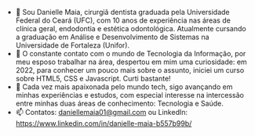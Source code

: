 - 👋 Sou Danielle Maia, cirurgiã dentista graduada pela Universidade Federal do Ceará (UFC), com 10 anos de experiência nas áreas de clínica geral, endodontia e estética odontológica. Atualmente cursando a graduação em Análise e Desenvolvimento de Sistemas na Universidade de Fortaleza (Unifor). 
- 👀 O constante contato com o mundo de Tecnologia da Informação, por meu esposo trabalhar na área, despertou em mim uma curiosidade: em 2022, para conhecer um pouco mais sobre o assunto, iniciei um curso sobre HTML5, CSS e Javascript. Curti bastante! 
- 💞️ Cada vez mais apaixonada pelo mundo tech, sigo avançando em minhas experiências e estudos, com especial interesse na intercessão entre minhas duas áreas de conhecimento: Tecnologia e Saúde.
- 📫 Contatos: daniellemaia01@gmail.com ou LinkedIn: https://www.linkedin.com/in/danielle-maia-b557b99b/

<!---
daniellemaia01/daniellemaia01 is a ✨ special ✨ repository because its `README.md` (this file) appears on your GitHub profile.
You can click the Preview link to take a look at your changes.
--->

